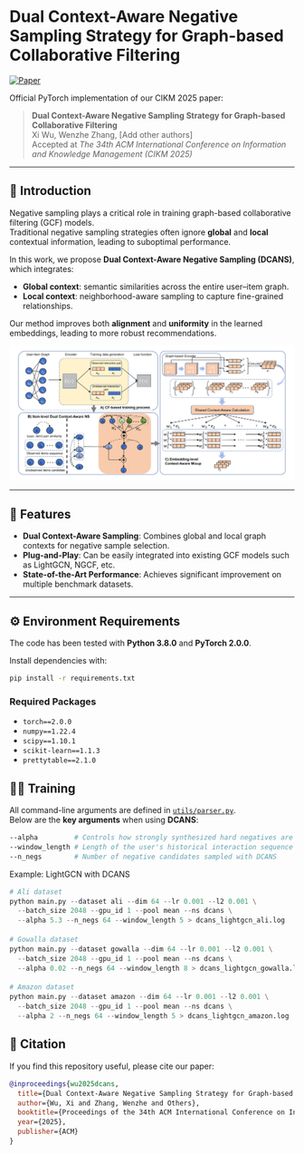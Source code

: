 # Dual Context-Aware Negative Sampling Strategy for Graph-based Collaborative Filtering

[![Paper](https://img.shields.io/badge/Paper-CIKM%2725-blue)](https://link-to-your-paper.pdf)

Official PyTorch implementation of our CIKM 2025 paper:

> **Dual Context-Aware Negative Sampling Strategy for Graph-based Collaborative Filtering**  
> Xi Wu, Wenzhe Zhang, [Add other authors]  
> Accepted at *The 34th ACM International Conference on Information and Knowledge Management (CIKM 2025)*

---

## 📌 Introduction

Negative sampling plays a critical role in training graph-based collaborative filtering (GCF) models.  
Traditional negative sampling strategies often ignore **global** and **local** contextual information, leading to suboptimal performance.  

In this work, we propose **Dual Context-Aware Negative Sampling (DCANS)**, which integrates:
- **Global context**: semantic similarities across the entire user–item graph.
- **Local context**: neighborhood-aware sampling to capture fine-grained relationships.

Our method improves both **alignment** and **uniformity** in the learned embeddings, leading to more robust recommendations.

<p align="center">
  <img src="assets/Framework1.png" alt="Framework" width="700">
</p>

---

## 🚀 Features
- **Dual Context-Aware Sampling**: Combines global and local graph contexts for negative sample selection.
- **Plug-and-Play**: Can be easily integrated into existing GCF models such as LightGCN, NGCF, etc.
- **State-of-the-Art Performance**: Achieves significant improvement on multiple benchmark datasets.

---

## ⚙️ Environment Requirements

The code has been tested with **Python 3.8.0** and **PyTorch 2.0.0**.  

Install dependencies with:

```bash
pip install -r requirements.txt
```

### Required Packages
- `torch==2.0.0`
- `numpy==1.22.4`
- `scipy==1.10.1`
- `scikit-learn==1.1.3`
- `prettytable==2.1.0`


## 🏃‍♂️ Training

All command-line arguments are defined in [`utils/parser.py`](utils/parser.py).  
Below are the **key arguments** when using **DCANS**:

```bash
--alpha         # Controls how strongly synthesized hard negatives are pushed towards positives
--window_length # Length of the user's historical interaction sequence
--n_negs        # Number of negative candidates sampled with DCANS
```


Example: LightGCN with DCANS
```Python
# Ali dataset
python main.py --dataset ali --dim 64 --lr 0.001 --l2 0.001 \
  --batch_size 2048 --gpu_id 1 --pool mean --ns dcans \
  --alpha 5.3 --n_negs 64 --window_length 5 > dcans_lightgcn_ali.log

# Gowalla dataset
python main.py --dataset gowalla --dim 64 --lr 0.001 --l2 0.001 \
  --batch_size 2048 --gpu_id 1 --pool mean --ns dcans \
  --alpha 0.02 --n_negs 64 --window_length 8 > dcans_lightgcn_gowalla.log

# Amazon dataset
python main.py --dataset amazon --dim 64 --lr 0.001 --l2 0.001 \
  --batch_size 2048 --gpu_id 1 --pool mean --ns dcans \
  --alpha 2 --n_negs 64 --window_length 5 > dcans_lightgcn_amazon.log
```



## 📝 Citation
If you find this repository useful, please cite our paper:

```bibtex
@inproceedings{wu2025dcans,
  title={Dual Context-Aware Negative Sampling Strategy for Graph-based Collaborative Filtering},
  author={Wu, Xi and Zhang, Wenzhe and Others},
  booktitle={Proceedings of the 34th ACM International Conference on Information and Knowledge Management},
  year={2025},
  publisher={ACM}
}
```


